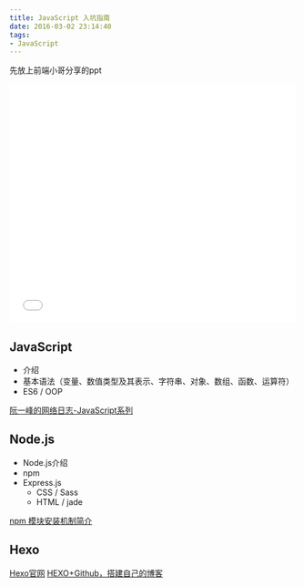 ```yaml
---
title: JavaScript 入坑指南
date: 2016-03-02 23:14:40
tags:
- JavaScript
---
```


先放上前端小哥分享的ppt
 
<iframe src="//slides.com/hiawe/deck/embed" width="100%" height="420" scrolling="no" frameborder="0" webkitallowfullscreen mozallowfullscreen allowfullscreen></iframe>

<!-- more -->

## JavaScript

- 介绍
- 基本语法（变量、数值类型及其表示、字符串、对象、数组、函数、运算符）
- ES6 / OOP

[阮一峰的网络日志-JavaScript系列](http://www.ruanyifeng.com/blog/javascript/)

## Node.js

- Node.js介绍
- npm
- Express.js
  - CSS / Sass
  - HTML / jade

[npm 模块安装机制简介](http://www.ruanyifeng.com/blog/2016/01/npm-install.html)

## Hexo

[Hexo官网](http://www.ruanyifeng.com/blog/javascript/)
[HEXO+Github，搭建自己的博客](http://leopardpan.github.io/2015/08/12/hexo/)

